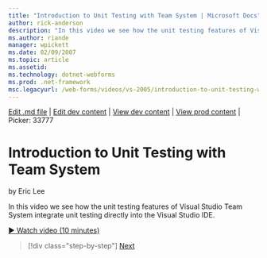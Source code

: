 ```yaml
---
title: "Introduction to Unit Testing with Team System | Microsoft Docs"
author: rick-anderson
description: "In this video we see how the unit testing features of Visual Studio Team System integrate unit testing directly into the Visual Studio IDE."
ms.author: riande
manager: wpickett
ms.date: 02/09/2007
ms.topic: article
ms.assetid: 
ms.technology: dotnet-webforms
ms.prod: .net-framework
msc.legacyurl: /web-forms/videos/vs-2005/introduction-to-unit-testing-with-team-system
---
```

[Edit .md file](C:\Projects\msc\dev\Msc.Www\Web.ASP\App_Data\github\web-forms\videos\vs-2005\introduction-to-unit-testing-with-team-system.md) | [Edit dev content](http://www.aspdev.net/umbraco#/content/content/edit/26820) | [View dev content](http://docs.aspdev.net/tutorials/web-forms/videos/vs-2005/introduction-to-unit-testing-with-team-system.html) | [View prod content](http://www.asp.net/web-forms/videos/vs-2005/introduction-to-unit-testing-with-team-system) | Picker: 33777

Introduction to Unit Testing with Team System
====================
by Eric Lee

In this video we see how the unit testing features of Visual Studio Team System integrate unit testing directly into the Visual Studio IDE.

[&#9654; Watch video (10 minutes)](https://channel9.msdn.com/Blogs/ASP-NET-Site-Videos/introduction-to-unit-testing-with-team-system)

>[!div class="step-by-step"] [Next](introduction-to-testing-web-applications-with-team-system.md)